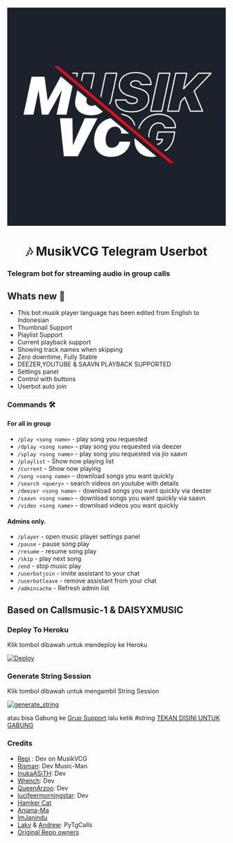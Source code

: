 <p align="center">
  <img src="./etc/logo_readme.jpg" alt="MusikVCG logo">
</p>
<h1 align="center">
  <b>🎶 MusikVCG Telegram Userbot</b>
</h1>

### Telegram bot for streaming audio in group calls

<h2> Whats new 📢 </h2>

- This bot musik player language has been edited from English to Indonesian
- Thumbnail Support
- Playlist Support
- Current playback support
- Showing track names when skipping
- Zero downtime, Fully Stable
- DEEZER,YOUTUBE & SAAVN PLAYBACK SUPPORTED
- Settings panel
- Control with buttons
- Userbot auto join

### Commands 🛠
#### For all in group

- `/play <song name>` - play song you requested
- `/dplay <song name>` - play song you requested via deezer
- `/splay <song name>` - play song you requested via jio saavn
- `/playlist` - Show now playing list
- `/current` - Show now playing
- `/song <song name>` - download songs you want quickly
- `/search <query>` - search videos on youtube with details
- `/deezer <song name>` - download songs you want quickly via deezer
- `/saavn <song name>` - download songs you want quickly via saavn
- `/video <song name>` - download videos you want quickly

#### Admins only.
- `/player` - open music player settings panel
- `/pause` - pause song play
- `/resume` - resume song play
- `/skip` - play next song
- `/end` - stop music play
- `/userbotjoin` - invite assistant to your chat
- `/userbotleave` - remove assistant from your chat
- `/admincache` - Refresh admin list

## Based on Callsmusic-1 & DAISYXMUSIC

### Deploy To Heroku</h4>
Klik tombol dibawah untuk mendeploy ke Heroku

[![Deploy](https://www.herokucdn.com/deploy/button.svg)](https://heroku.com/deploy?template=https://github.com/CollinFowel/MusikVCG)

### Generate String Session
Klik tombol dibawah untuk mengambil String Session

<a href="https://replit.com/@CollinFowel/StringSessionPyrogram#main.py"><img src="https://img.shields.io/badge/run-string__session.py-blue?style=for-the-badge&logo=repl.it" alt="generate_string" /></a>

atau bisa Gabung ke [Grup Support](https://t.me/MusikVCGSupport) lalu ketik #string [TEKAN DISINI UNTUK GABUNG](https://t.me/MusikVCGSupport)

### Credits
- [Repi](https://github.com/collinfowel) : Dev on MusikVCG 
- [Risman](https://github.com/mrismanaziz): Dev Music-Man
- [InukaASiTH](https://github.com/InukaAsith): Dev
- [Wrench](https://github.com/EverythingSuckz/): Dev
- [QueenArzoo](https://github.com/QueenArzoo): Dev
- [lucifeermorningstar](https://github.com/lucifeermorningstar): Dev
- [Hamker Cat](https://github.com/thehamkercat/)
- [Anjana-Ma](https://github.com/Anjana-Ma) 
- [ImJanindu](https://github.com/ImJanindu)
- [Laky](https://github.com/Laky-64) & [Andrew](https://github.com/AndrewLaneX): PyTgCalls
- [Original Repo owners](https://github.com/suprojects/CallsMusic)
